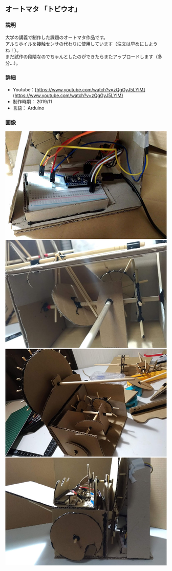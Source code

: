 ## オートマタ 「トビウオ」
### 説明
大学の講義で制作した課題のオートマタ作品です。  
アルミホイルを接触センサの代わりに使用しています（注文は早めにしようね！）。    
まだ試作の段階なのでちゃんとしたのができたらまたアップロードします（多分...）。

### 詳細
- Youtube：[https://www.youtube.com/watch?v=zQgGyJ5LYlM](https://www.youtube.com/watch?v=zQgGyJ5LYlM)
- 制作時期： 2019/11
- 言語： Arduino

### 画像
![画像](./img/2019-11_オートマタ%20「トビウオ」/01.jpg)
![画像](./img/2019-11_オートマタ%20「トビウオ」/02.jpg)
![画像](./img/2019-11_オートマタ%20「トビウオ」/03.jpg)
![画像](./img/2019-11_オートマタ%20「トビウオ」/04.jpg)
